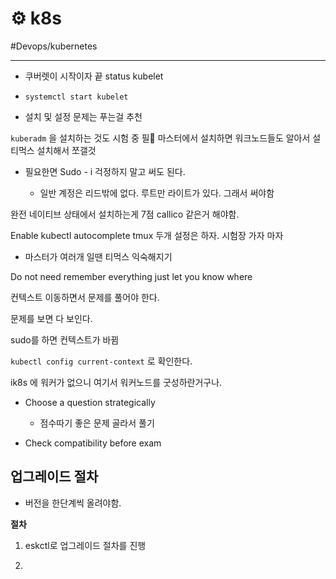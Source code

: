 # ⚙️ k8s

#Devops/kubernetes

---



* 쿠버렛이 시작이자 끝 status kubelet

* `systemctl start kubelet`

* 설치 및 설정 문제는 푸는걸 추천



`kuberadm` 을 설치하는 것도 시험 중 필 마스터에서 설치하면 워크노드들도 알아서 설티먹스 설치해서 쪼갤것

* 필요한면 Sudo - i 걱정하지 말고 써도 된다.

	* 일반 계정은 리드밖에 없다. 루트만 라이트가 있다. 그래서 써야함



완전 네이티브 상태에서 설치하는게 7점 callico 같은거 해야함.



Enable kubectl autocomplete tmux 	두개 설정은 하자. 시험장 가자 마자

- 마스터가 여러개 일땐 티먹스 익숙해지기



Do not need remember everything just let you know where



컨텍스트 이동하면서 문제를 풀어야 한다.

문제를 보면 다 보인다. 

sudo를 하면 컨텍스트가 바뀜

`kubectl config current-context` 로 확인한다.

ik8s 에 워커가 없으니 여기서 워커노드를 굿성하란거구나. 



* Choose a question strategically

	* 점수따기 좋은 문제 골라서 풀기

* Check compatibility before exam





## 업그레이드 절차

* 버전을 한단계씩 올려야함.

**절차**

1. eskctl로 업그레이드 절차를 진행

2.